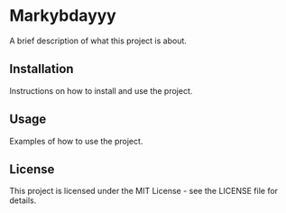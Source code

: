 # Markybdayyy

A brief description of what this project is about.

## Installation

Instructions on how to install and use the project.

## Usage

Examples of how to use the project.

## License

This project is licensed under the MIT License - see the LICENSE file for details.

